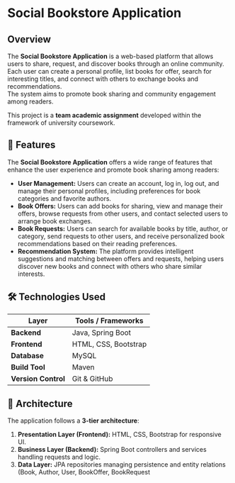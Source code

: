 # Social Bookstore Application

## Overview
The **Social Bookstore Application** is a web-based platform that allows users to share, request, and discover books through an online community.  
Each user can create a personal profile, list books for offer, search for interesting titles, and connect with others to exchange books and recommendations.  
The system aims to promote book sharing and community engagement among readers.

This project is a **team academic assignment** developed within the framework of university coursework.

## 🚀 Features

The **Social Bookstore Application** offers a wide range of features that enhance the user experience and promote book sharing among readers:

- **User Management:** Users can create an account, log in, log out, and manage their personal profiles, including preferences for book categories and favorite authors.  
- **Book Offers:** Users can add books for sharing, view and manage their offers, browse requests from other users, and contact selected users to arrange book exchanges.  
- **Book Requests:** Users can search for available books by title, author, or category, send requests to other users, and receive personalized book recommendations based on their reading preferences.  
- **Recommendation System:** The platform provides intelligent suggestions and matching between offers and requests, helping users discover new books and connect with others who share similar interests.

## 🛠️ Technologies Used

| Layer | Tools / Frameworks |
|-------|---------------------|
| **Backend** | Java, Spring Boot |
| **Frontend** | HTML, CSS, Bootstrap |
| **Database** | MySQL |
| **Build Tool** | Maven |
| **Version Control** | Git & GitHub |

## 🧩 Architecture
The application follows a **3-tier architecture**:
1. **Presentation Layer (Frontend):** HTML, CSS, Bootstrap for responsive UI.  
2. **Business Layer (Backend):** Spring Boot controllers and services handling requests and logic.  
3. **Data Layer:** JPA repositories managing persistence and entity relations (Book, Author, User, BookOffer, BookRequest

